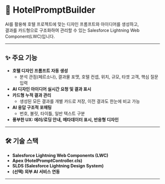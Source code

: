 # 🏨 HotelPromptBuilder

AI를 활용해 호텔 프로젝트에 맞는 디자인 프롬프트와 아이디어를 생성하고,  
결과를 카드형으로 구조화하여 관리할 수 있는 Salesforce Lightning Web Component(LWC)입니다.

---

## ✨ 주요 기능

- **호텔 디자인 프롬프트 자동 생성**  
  - 분석 관점(페르소나), 결과물 포맷, 호텔 컨셉, 위치, 규모, 타겟 고객, 핵심 질문 입력
- **AI 디자인 아이디어 실시간 요청 및 결과 표시**
- **카드형 누적 결과 관리**  
  - 생성된 모든 결과를 개별 카드로 저장, 이전 결과도 한눈에 비교 가능
- **AI 응답 구조적 포매팅**  
  - 번호, 불릿, 타이틀, 일반 텍스트 구분
- **풍부한 UX: 에러/로딩 안내, 메타데이터 표시, 반응형 디자인**

---

## 🛠️ 기술 스택

- **Salesforce Lightning Web Components (LWC)**
- **Apex (HotelPromptController.cls)**
- **SLDS (Salesforce Lightning Design System)**
- **(선택) 외부 AI 서비스 연동**

---
